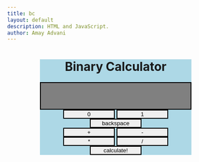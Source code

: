 ```yaml
---
title: bc
layout: default
description: HTML and JavaScript.
author: Amay Advani
---
```

<!--the first part sets up the buttons, jumbotron, and the output using css.-->
<html>
	<head>
		<meta charset="utf-8" />
		<title>Binary Calculator</title>
		<style type="text/css">
			.jumbotron {
				width: 70%;
				margin: auto;
				text-align: center;
            background-color: lightblue;
			}
			#output {
				border: 2px solid black;
				min-height: 60px;
				text-align: right;
				font-weight: bold;
				font-size: 20px;
            background-color: grey;
			}
			.btn {
				min-width: 120px;
				border: 2px solid black;
			}
		</style>
	</head>
	<body>
   <!--this part of the code makes it easier to use headers and other things.-->
		<div class="container">
			<div class="jumbotron">
				<h1>Binary Calculator</h1>
				<div id="output"></div>
				<div class="container mt-2">
					<div class="row">
						<div class="col-12">
                  <!--gives the button click a input to a string for each button-->
							<button type="button"
									class="btn btn-light"
									onclick="input('0')">0</button>
							<button type="button"
									class="btn btn-light"
									onclick="input('1')">1</button>
                           <!--had to search this up-->
							<button type="button"
									class="btn btn-warning float"
									onclick="backspace()">backspace</button>
						</div>
					</div>
					<div class="row mt-2">
						<div class="col-12">
							<button type="button"
									class="btn btn-info"
									onclick="input('+')">+</button>
							<button type="button"
									class="btn btn-info"
									onclick="input('-')">-</button>
							<button type="button"
									class="btn btn-info"
									onclick="input('*')">*</button>
							<button type="button"
									class="btn btn-info"
									onclick="input('/')">/</button>
						</div>
					</div>
					<div class="row mt-2">
						<div class="col-12">
							<button type="button"
									class="btn btn-success"
									onclick="calculate()">calculate!</button>
						</div>
					</div>
				</div>
			</div>
		</div>
		<script type="text/javascript">
			var bin = ""; //declared as global variable so its memory can be accessed and stay the same througout the program
			function calculate() {
				if (bin.indexOf("+") != -1) {
					// if + is present in the string
					// string obtained from bin is split
					var num = bin.split("+");
               // parse is used to split the string to get the 2 different binary numbers
					// The splitted string stored in num array
					var x = parseInt(num[0], 2);
					// The num[0] and num[1] are the two binary
					// numbers resp
					var y = parseInt(num[1], 2);
					var sum = x + y;
					var ans = sum.toString(2);
				} else if (bin.indexOf("-") != -1) {
					// If - is present in the string
					var num = bin.split("-");
					var x = parseInt(num[0], 2);
					var y = parseInt(num[1], 2);
					var sub = x - y;
					var ans = sub.toString(2);
				} else if (bin.indexOf("*") != -1) {
					// If * is present in the string
					var num = bin.split("*");
					var x = parseInt(num[0], 2);
					var y = parseInt(num[1], 2);
					var mul = x * y;
					var ans = mul.toString(2);
				} else if (bin.indexOf("/") != -1) {
					// If / is present in the string
					var num = bin.split("/");
					var x = parseInt(num[0], 2);
					var y = parseInt(num[1], 2);
					var div = x / y;
					var ans = div.toString(2);
				}
            // it outputs the values you type into the calc
				bin = ans;
				document.getElementById("output").innerHTML = bin;
			}
			function input(ch) {
				bin += ch;
				document.getElementById("output").innerHTML = bin;
			}
			function backspace() {
				var b = document.getElementById("output").innerHTML;
				bin = b.substring(0, b.length - 1);
				document.getElementById("output").innerHTML = bin;
			}
			function cls() {
				bin = "";
				document.getElementById("output").innerHTML = bin;
			}
		</script>
		<!--the java script performs all the calculations on here-->
		<script src=
"https://code.jquery.com/jquery-3.5.1.slim.min.js"
				integrity=
"sha384-DfXdz2htPH0lsSSs5nCTpuj/zy4C+OGpamoFVy38MVBnE+IbbVYUew+OrCXaRkfj"
				crossorigin="anonymous"></script>
		<script src=
"https://cdn.jsdelivr.net/npm/bootstrap@4.5.3/dist/js/bootstrap.bundle.min.js"
				integrity=
"sha384-ho+j7jyWK8fNQe+A12Hb8AhRq26LrZ/JpcUGGOn+Y7RsweNrtN/tE3MoK7ZeZDyx"
				crossorigin="anonymous"></script>
	</body>
</html>

